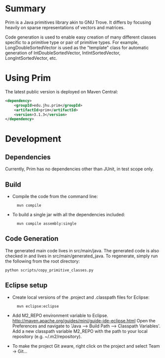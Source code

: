 

# Summary

Prim is a Java primitives library akin to GNU Trove. It
differs by focusing heavily on sparse representations of vectors and
matrices.

Code generation is used to enable easy creation of many different
classes specific to a primitive type or pair of primitive types. For
example, LongDoubleSortedVector is used as the "template" class for
automatic generation of IntDoubleSortedVector, IntIntSortedVector,
LongIntSortedVector, etc.

# Using Prim

The latest public version is deployed on Maven Central:

```xml
<dependency>
    <groupId>edu.jhu.prim</groupId>
    <artifactId>prim</artifactId>
    <version>3.1.3</version>
</dependency>
```

# Development

## Dependencies

Currently, Prim has no dependencies other than JUnit, in test scope
only.

## Build

* Compile the code from the command line:

        mvn compile

* To build a single jar with all the dependencies included:

        mvn compile assembly:single

## Code Generation

The generated main code lives in src/main/java. The generated code is
also checked in and lives in src/main/generated_java. To regenerate,
simply run the following from the root directory:

	python scripts/copy_primitive_classes.py

## Eclipse setup

* Create local versions of the .project and .classpath files for Eclipse:

        mvn eclipse:eclipse

* Add M2\_REPO environment variable to
  Eclipse. http://maven.apache.org/guides/mini/guide-ide-eclipse.html
  Open the Preferences and navigate to 'Java --> Build Path -->
  Classpath Variables'. Add a new classpath variable M2\_REPO with the
  path to your local repository (e.g. ~/.m2/repository).

* To make the project Git aware, right click on the project and select Team -> Git... 
